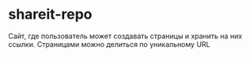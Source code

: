 # shareit-repo
Сайт, где пользователь может создавать страницы и хранить на них ссылки. Страницами можно делиться по уникальному URL
